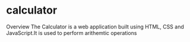 # calculator #
Overview
The Calculator is a web application built using HTML, CSS and JavaScript.It is used to perform arithemtic operations
